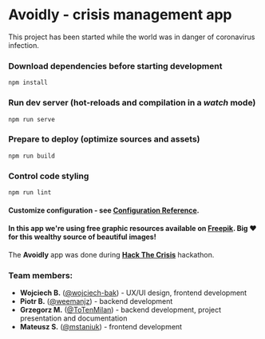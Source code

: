 # Avoidly - crisis management app

This project has been started while the world was in danger of coronavirus infection.

### Download dependencies before starting development
```
npm install
```

### Run dev server (hot-reloads and compilation in a _watch_ mode)
```
npm run serve
```

### Prepare to deploy (optimize sources and assets)
```
npm run build
```

### Control code styling
```
npm run lint
```

#### Customize configuration - see [Configuration Reference](https://cli.vuejs.org/config/).

#### In this app we're using free graphic resources available on [Freepik](https://freepik.com). Big :heart: for this wealthy source of beautiful images!

The __Avoidly__ app was done during [__Hack The Crisis__](https://www.hackcrisis.com) hackathon.

### Team members:

- __Wojciech B.__ ([@wojciech-bak](https://github.com/wojciech-bak)) - UX/UI design, frontend development
- __Piotr B.__ ([@weemanjz](https://github.com/weemanjz)) - backend development
- __Grzegorz M.__ ([@ToTenMilan](https://github.com/ToTenMilan)) - backend development, project presentation and documentation
- __Mateusz S.__ ([@mstaniuk](https://github.com/mstaniuk)) - frontend development

